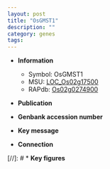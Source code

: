 ```yaml
---
layout: post
title: "OsGMST1"
description: ""
category: genes
tags: 
---
```


* **Information**  
    + Symbol: OsGMST1  
    + MSU: [LOC_Os02g17500](http://rice.uga.edu/cgi-bin/ORF_infopage.cgi?orf=LOC_Os02g17500)  
    + RAPdb: [Os02g0274900](http://rapdb.dna.affrc.go.jp/viewer/gbrowse_details/irgsp1?name=Os02g0274900)  

* **Publication**  

* **Genbank accession number**  

* **Key message**  

* **Connection**  

[//]: # * **Key figures**  


